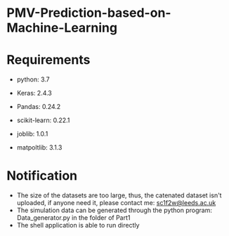 # PMV-Prediction-based-on-Machine-Learning

# Requirements

- python: 3.7

- Keras: 2.4.3

- Pandas: 0.24.2

- scikit-learn: 0.22.1

- joblib: 1.0.1

- matpoltlib: 3.1.3

# Notification

- The size of the datasets are too large, thus, the catenated dataset isn't uploaded, if anyone need it, please contact me: sc1f2w@leeds.ac.uk
- The simulation data can be generated through the python program: Data_generator.py in the folder of Part1
- The shell application is able to run directly
